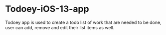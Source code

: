 # Todoey-iOS-13-app
Todoey app is used to create a todo list of work that are needed to be done, user can add, remove and edit their list items as well.
